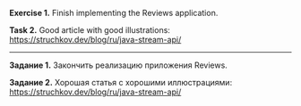 **Exercise 1.**
Finish implementing the Reviews application.

**Task 2.**
Good article with good illustrations:
https://struchkov.dev/blog/ru/java-stream-api/

___________________________________________________

**Задание 1.**
Закончить реализацию приложения Reviews.


**Задание 2.**
Хорошая статья с хорошими иллюстрациями:
https://struchkov.dev/blog/ru/java-stream-api/









